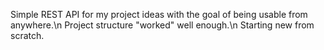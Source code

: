 Simple REST API for my project ideas with the goal of being usable from anywhere.\n
Project structure "worked" well enough.\n
Starting new from scratch.
